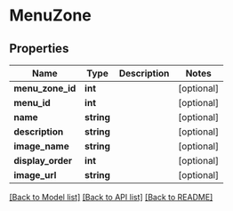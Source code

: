 # MenuZone

## Properties
Name | Type | Description | Notes
------------ | ------------- | ------------- | -------------
**menu_zone_id** | **int** |  | [optional] 
**menu_id** | **int** |  | [optional] 
**name** | **string** |  | [optional] 
**description** | **string** |  | [optional] 
**image_name** | **string** |  | [optional] 
**display_order** | **int** |  | [optional] 
**image_url** | **string** |  | [optional] 

[[Back to Model list]](../README.md#documentation-for-models) [[Back to API list]](../README.md#documentation-for-api-endpoints) [[Back to README]](../README.md)


